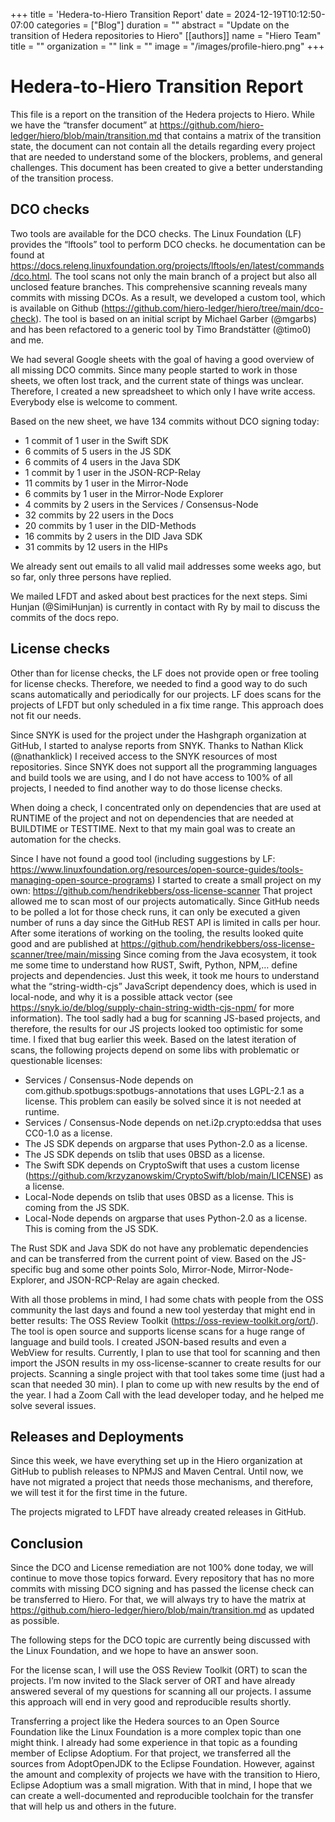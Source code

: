 +++
title = 'Hedera-to-Hiero Transition Report'
date = 2024-12-19T10:12:50-07:00
categories = ["Blog"]
duration = ""
abstract = "Update on the transition of Hedera repositories to Hiero"
[[authors]]
name = "Hiero Team"
title = ""
organization = ""
link = ""
image = "/images/profile-hiero.png"
+++

# Hedera-to-Hiero Transition Report
This file is a report on the transition of the Hedera projects to Hiero.
While we have the “transfer document” at https://github.com/hiero-ledger/hiero/blob/main/transition.md that contains a matrix of the transition state,
the document can not contain all the details regarding every project that are needed to understand some of the blockers, problems, and general challenges.
This document has been created to give a better understanding of the transition process.

## DCO checks
Two tools are available for the DCO checks. The Linux Foundation (LF) provides the “lftools” tool to perform DCO checks. 
he documentation can be found at https://docs.releng.linuxfoundation.org/projects/lftools/en/latest/commands/dco.html.
The tool scans not only the main branch of a project but also all unclosed feature branches.
This comprehensive scanning reveals many commits with missing DCOs.
As a result, we developed a custom tool, which is available on Github (https://github.com/hiero-ledger/hiero/tree/main/dco-check).
The tool is based on an initial script by Michael Garber (@mgarbs) and has been refactored to a generic tool by Timo Brandstätter (@timo0) and me.

We had several Google sheets with the goal of having a good overview of all missing DCO commits.
Since many people started to work in those sheets, we often lost track, and the current state of things was unclear.
Therefore, I created a new spreadsheet to which only I have write access.
Everybody else is welcome to comment.

Based on the new sheet, we have 134 commits without DCO signing today:

- 1 commit of 1 user in the Swift SDK
- 6 commits of 5 users in the JS SDK
- 6 commits of 4 users in the Java SDK
- 1 commit by 1 user in the JSON-RCP-Relay
- 11 commits by 1 user in the Mirror-Node
- 6 commits by 1 user in the Mirror-Node Explorer
- 4 commits by 2 users in the Services / Consensus-Node
- 32 commits by 22 users in the Docs
- 20 commits by 1 user in the DID-Methods
- 16 commits by 2 users in the DID Java SDK
- 31 commits by 12 users in the HIPs

We already sent out emails to all valid mail addresses some weeks ago, but so far, only three persons have replied.

We mailed LFDT and asked about best practices for the next steps.
Simi Hunjan (@SimiHunjan) is currently in contact with Ry by mail to discuss the commits of the docs repo.

## License checks
Other than for license checks, the LF does not provide open or free tooling for license checks.
Therefore, we needed to find a good way to do such scans automatically and periodically for our projects.
LF does scans for the projects of LFDT but only scheduled in a fix time range. This approach does not fit our needs.

Since SNYK is used for the project under the Hashgraph organization at GitHub, I started to analyse reports from SNYK.
Thanks to Nathan Klick (@nathanklick) I received access to the SNYK resources of most repositories.
Since SNYK does not support all the programming languages and build tools we are using, and I do not have access to 100% of all projects, I needed to find another way to do those license checks.

When doing a check, I concentrated only on dependencies that are used at RUNTIME of the project and not on dependencies that are needed at BUILDTIME or TESTTIME.
Next to that my main goal was to create an automation for the checks.

Since I have not found a good tool (including suggestions by LF: https://www.linuxfoundation.org/resources/open-source-guides/tools-managing-open-source-programs) I started to create a small project on my own: https://github.com/hendrikebbers/oss-license-scanner
That project allowed me to scan most of our projects automatically. Since GitHub needs to be polled a lot for those check runs, it can only be executed a given number of runs a day since the GitHub REST API is limited in calls per hour. After some iterations of working on the tooling, the results looked quite good and are published at https://github.com/hendrikebbers/oss-license-scanner/tree/main/missing
Since coming from the Java ecosystem, it took me some time to understand how RUST, Swift, Python, NPM,… define projects and dependencies. Just this week, it took me hours to understand what the “string-width-cjs” JavaScript dependency does, which is used in local-node, and why it is a possible attack vector (see https://snyk.io/de/blog/supply-chain-string-width-cjs-npm/ for more information).
The tool sadly had a bug for scanning JS-based projects, and therefore, the results for our JS projects looked too optimistic for some time. I fixed that bug earlier this week.
Based on the latest iteration of scans, the following projects depend on some libs with problematic or questionable licenses:

- Services / Consensus-Node depends on com.github.spotbugs:spotbugs-annotations that uses LGPL-2.1 as a license. This problem can easily be solved since it is not needed at runtime.
- Services / Consensus-Node depends on net.i2p.crypto:eddsa that uses CC0-1.0 as a license.
- The JS SDK depends on argparse that uses Python-2.0 as a license.
- The JS SDK depends on tslib that uses 0BSD as a license.
- The Swift SDK depends on CryptoSwift that uses a custom license (https://github.com/krzyzanowskim/CryptoSwift/blob/main/LICENSE) as a license.
- Local-Node depends on tslib that uses 0BSD as a license. This is coming from the JS SDK.
- Local-Node depends on argparse that uses Python-2.0 as a license. This is coming from the JS SDK.

The Rust SDK and Java SDK do not have any problematic dependencies and can be transferred from the current point of view.
Based on the JS-specific bug and some other points Solo, Mirror-Node, Mirror-Node-Explorer, and JSON-RCP-Relay are again checked.

With all those problems in mind, I had some chats with people from the OSS community the last days and found a new tool yesterday that might end in better results: The OSS Review Toolkit (https://oss-review-toolkit.org/ort/).
The tool is open source and supports license scans for a huge range of language and build tools.
I created JSON-based results and even a WebView for results.
Currently, I plan to use that tool for scanning and then import the JSON results in my oss-license-scanner to create results for our projects.
Scanning a single project with that tool takes some time (just had a scan that needed 30 min).
I plan to come up with new results by the end of the year.
I had a Zoom Call with the lead developer today, and he helped me solve several issues.

## Releases and Deployments
Since this week, we have everything set up in the Hiero organization at GitHub to publish releases to NPMJS and Maven Central.
Until now, we have not migrated a project that needs those mechanisms, and therefore, we will test it for the first time in the future.

The projects migrated to LFDT have already created releases in GitHub.

## Conclusion
Since the DCO and License remediation are not 100% done today, we will continue to move those topics forward.
Every repository that has no more commits with missing DCO signing and has passed the license check can be transferred to Hiero.
For that, we will always try to have the matrix at https://github.com/hiero-ledger/hiero/blob/main/transition.md as updated as possible.

The following steps for the DCO topic are currently being discussed with the Linux Foundation, and we hope to have an answer soon.

For the license scan, I will use the OSS Review Toolkit (ORT) to scan the projects.
I’m now invited to the Slack server of ORT and have already answered several of my questions for scanning all our projects.
I assume this approach will end in very good and reproducible results shortly.

Transferring a project like the Hedera sources to an Open Source Foundation like the Linux Foundation is a more complex topic than one might think.
I already had some experience in that topic as a founding member of Eclipse Adoptium.
For that project, we transferred all the sources from AdoptOpenJDK to the Eclipse Foundation.
However, against the amount and complexity of projects we have with the transition to Hiero, Eclipse Adoptium was a small migration.
With that in mind, I hope that we can create a well-documented and reproducible toolchain for the transfer that will help us and others in the future.
